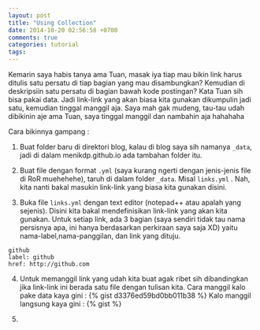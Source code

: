 ```yaml
---
layout: post
title: "Using Collection"
date: 2014-10-20 02:56:58 +0700
comments: true
categories: tutorial
tags: 
---
```

Kemarin saya habis tanya ama Tuan, masak iya tiap mau bikin link harus ditulis satu persatu di tiap bagian yang mau disambungkan? Kemudian di deskripsiin satu persatu di bagian bawah kode postingan? Kata Tuan sih bisa pakai data. Jadi link-link yang akan biasa kita gunakan dikumpulin jadi satu, kemudian tinggal manggil aja. Saya mah gak mudeng, tau-tau udah dibikinin aje ama Tuan, saya tinggal manggil dan nambahin aja hahahaha

Cara bikinnya gampang :

1. Buat folder baru di direktori blog, kalau di blog saya sih namanya `_data`, jadi di dalam menikdp.github.io ada tambahan folder itu.

2. Buat file dengan format `.yml` (saya kurang ngerti dengan jenis-jenis file di RoR muehehehe), taruh di dalam folder `_data`. Misal `links.yml` . Nah, kita nanti bakal masukin link-link yang biasa kita gunakan disini.

3. Buka file `links.yml` dengan text editor (notepad++ atau apalah yang sejenis). Disini kita bakal mendefinisikan link-link yang akan kita gunakan. Untuk setiap link, ada 3 bagian (saya sendiri tidak tau nama persisnya apa, ini hanya berdasarkan perkiraan saya saja XD) yaitu nama-label,nama-panggilan, dan link yang dituju.

<div class="highlight"><pre><code class="language-ruby" data-lang="ruby"><span class="nb">github<br>label: github<br>href: http://github.com</span></code></pre></div>

4. Untuk memanggil link yang udah kita buat agak ribet sih dibandingkan jika link-link ini berada satu file dengan tulisan kita. Cara manggil kalo pake data kaya gini : {% gist d3376ed59bd0bb011b38 %}
Kalo manggil langsung kaya gini : {% gist %}

5. 
